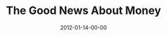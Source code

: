 ---
layout: message
category: message
series: "Big Bad Wolf"
title: "The Good News About Money"
date: 2012-01-14-00-00
message_id: 709
audio: "http://s3.amazonaws.com/crossroads-media/messages/audio/bigbadwolf_02.mp3"
audio-duration: "43:20"
program: "http://s3.amazonaws.com/crossroads-media/documents/01_14-15_12Program.pdf"
description: "Chuck Mingo talks about how God is the opposite of the Big Bad Wolf."
video: "http://s3.amazonaws.com/crossroads-media/messages/video/bigbadwolf_02.mp4"
video-duration: "43:26"
video-image: "http://s3.amazonaws.com/crossroads-media/images/bigbadwolf_02_still.jpg"
explicit: false
---